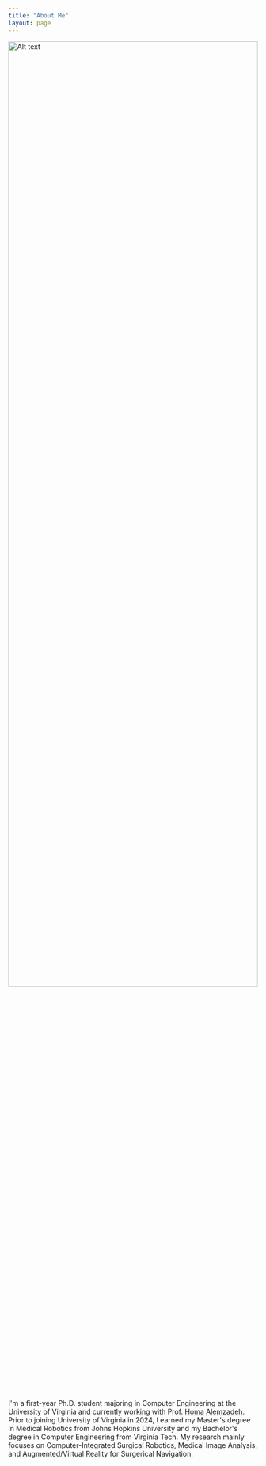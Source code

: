 ```yaml
---
title: "About Me"
layout: page
---
```


<img src="https://github.com/user-attachments/assets/9c012e63-0d54-48a3-a929-2c43409456c3" alt="Alt text" width="100%" height="70%"/>

I'm a first-year Ph.D. student majoring in Computer Engineering at the University of Virginia and currently working with Prof. [Homa Alemzadeh](https://homa-alem.github.io/index.html). Prior to joining University of Virginia in 2024, I earned my Master's degree in Medical Robotics from Johns Hopkins University and my Bachelor's degree in Computer Engineering from Virginia Tech. My research mainly focuses on Computer-Integrated Surgical Robotics, Medical Image Analysis, and Augmented/Virtual Reality for Surgerical Navigation. 
